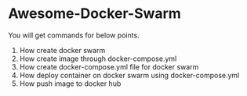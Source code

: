 # Awesome-Docker-Swarm
You will get commands for below points.
1. How create docker swarm
2. How create image through docker-compose.yml
3. How create docker-compose.yml file for docker swarm
4. How deploy container on docker swarm using docker-compose.yml
5. How push image to docker hub
